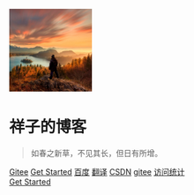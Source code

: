 

<!-- _coverpage.md -->
 
<!-- <p align="center">
<img src="https://ss0.bdstatic.com/70cFvHSh_Q1YnxGkpoWK1HF6hhy/it/u=2481424715,2807309609&fm=26&gp=0.jpg" width="200"height="200">
</p> -->
![logo](icon.jpg)
# 祥子的博客 
> 如春之新草，不见其长，但日有所增。  

[Gitee](https://gitee.com/ZXiangC/my-blogs)
[Get Started](https://gitee.com/ZXiangC/my-blogs/tree/master/docs)
[百度](https://www.baidu.com/)
[翻译](https://fanyi.baidu.com/?aldtype=16047#auto/zh/)
[CSDN](https://blog.csdn.net/a15005784320)
[gitee](https://gitee.com/yaoxin001)
[访问统计](http://118.25.63.144/count.html)  
[Get Started](#介绍)  


